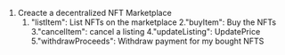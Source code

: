 1. Creacte a decentralized NFT Marketplace
    1. "listItem": List NFTs on the marketplace
    2."buyItem": Buy the NFTs
    3."cancelItem": cancel a listing
    4."updateListing": UpdatePrice
    5."withdrawProceeds": Withdraw payment for my bought NFTS